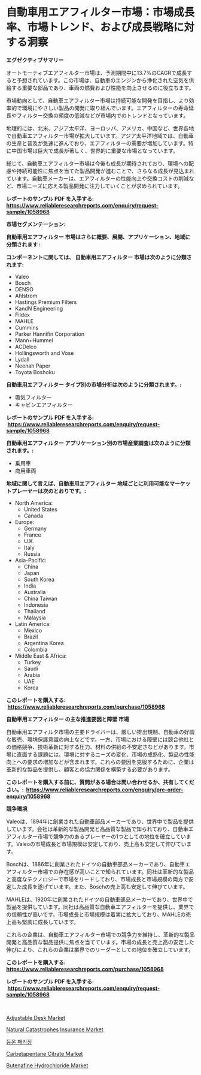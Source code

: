 <p><h1>自動車用エアフィルター市場：市場成長率、市場トレンド、および成長戦略に対する洞察</h1></p><p><strong>エグゼクティブサマリー</strong></p>
<p><p>オートモーティブエアフィルター市場は、予測期間中に13.7%のCAGRで成長すると予想されています。この市場は、自動車のエンジンから浄化された空気を供給する重要な部品であり、車両の燃費および性能を向上させるのに役立ちます。</p><p>市場動向として、自動車エアフィルター市場は持続可能な開発を目指し、より効率的で環境にやさしい製品の開発に取り組んでいます。エアフィルターの寿命延長やフィルター交換の頻度の低減などが市場内でのトレンドとなっています。</p><p>地理的には、北米、アジア太平洋、ヨーロッパ、アメリカ、中国など、世界各地で自動車エアフィルター市場が拡大しています。アジア太平洋地域では、自動車の生産と普及が急速に進んでおり、エアフィルターの需要が増加しています。特に中国市場は巨大で成長が著しく、世界的に重要な市場となっています。</p><p>総じて、自動車エアフィルター市場は今後も成長が期待されており、環境への配慮や持続可能性に焦点を当てた製品開発が進むことで、さらなる成長が見込まれています。自動車メーカーは、エアフィルターの性能向上や交換コストの削減など、市場ニーズに応える製品開発に注力していくことが求められています。</p></p>
<p><strong>レポートのサンプル PDF を入手する: <a href="https://www.reliableresearchreports.com/enquiry/request-sample/1058968">https://www.reliableresearchreports.com/enquiry/request-sample/1058968</a></strong></p>
<p><strong>市場セグメンテーション:</strong></p>
<p><strong> 自動車用エアフィルター 市場はさらに概要、展開、アプリケーション、地域に分類されます :</strong></p>
<p><strong>コンポーネントに関しては、 自動車用エアフィルター 市場は次のように分類されます: &nbsp;</strong></p>
<p><ul><li>Valeo</li><li>Bosch</li><li>DENSO</li><li>Ahlstrom</li><li>Hastings Premium Filters</li><li>KandN Engineering</li><li>Fildex</li><li>MAHLE</li><li>Cummins</li><li>Parker Hannifin Corporation</li><li>Mann+Hummel</li><li>ACDelco</li><li>Hollingsworth and Vose</li><li>Lydall</li><li>Neenah Paper</li><li>Toyota Boshoku</li></ul></p>
<p><strong> 自動車用エアフィルター タイプ別の市場分析は次のように分類されます。:</strong></p>
<p><ul><li>吸気フィルター</li><li>キャビンエアフィルター</li></ul></p>
<p><strong>レポートのサンプル PDF を入手する: &nbsp;<a href="https://www.reliableresearchreports.com/enquiry/request-sample/1058968">https://www.reliableresearchreports.com/enquiry/request-sample/1058968</a></strong></p>
<p><strong> 自動車用エアフィルター アプリケーション別の市場産業調査は次のように分類されます。:</strong></p>
<p><ul><li>乗用車</li><li>商用車両</li></ul></p>
<p><strong>地域に関して言えば、自動車用エアフィルター 地域ごとに利用可能なマーケットプレーヤーは次のとおりです。:</strong></p>
<p><ul>
    <li>
        North America:
        <ul>
            <li>United States</li>
            <li>Canada</li>
        </ul>
    </li>
    <li>
        Europe:
        <ul>
            <li>Germany</li>
            <li>France</li>
            <li>U.K.</li>
            <li>Italy</li>
            <li>Russia</li>
        </ul>
    </li>
    <li>
        Asia-Pacific:
        <ul>
            <li>China</li>
            <li>Japan</li>
            <li>South Korea</li>
            <li>India</li>
            <li>Australia</li>
            <li>China Taiwan</li>
            <li>Indonesia</li>
            <li>Thailand</li>
            <li>Malaysia</li>
        </ul>
    </li>
    <li>
        Latin America:
        <ul>
            <li>Mexico</li>
            <li>Brazil</li>
            <li>Argentina Korea</li>
            <li>Colombia</li>
        </ul>
    </li>
    <li>
        Middle East & Africa:
        <ul>
            <li>Turkey</li>
            <li>Saudi</li>
            <li>Arabia</li>
            <li>UAE</li>
            <li>Korea</li>
        </ul>
    </li>
    </ul></p>
<p><strong>このレポートを購入する: &nbsp;<a href="https://www.reliableresearchreports.com/purchase/1058968">https://www.reliableresearchreports.com/purchase/1058968</a></strong></p>
<p><strong>自動車用エアフィルター の主な推進要因と障壁 市場</strong></p>
<p><p>自動車用エアフィルタ市場の主要ドライバーは、厳しい排出規制、自動車の好調な販売、環境保護意識の向上などです。一方、市場における障壁には競合他社との価格競争、技術革新に対する圧力、材料の供給の不安定さなどがあります。市場に直面する課題には、環境に対するニーズの変化、市場の成熟化、製品の性能向上への要求の増加などが含まれます。これらの要因を克服するために、企業は革新的な製品を提供し、顧客との協力関係を構築する必要があります。</p></p>
<p><strong>このレポートを購入する前に、質問がある場合は問い合わせるか、共有してください。:&nbsp; <a href="https://www.reliableresearchreports.com/enquiry/pre-order-enquiry/1058968">https://www.reliableresearchreports.com/enquiry/pre-order-enquiry/1058968</a></strong></p>
<p><strong>競争環境</strong></p>
<p><p>Valeoは、1894年に創業された自動車部品メーカーであり、世界中で製品を提供しています。会社は革新的な製品開発と高品質な製品で知られており、自動車エアフィルター市場で競争力のあるプレーヤーの1つとしての地位を確立しています。Valeoの市場成長と市場規模は安定しており、売上高も安定して伸びています。</p><p>Boschは、1886年に創業されたドイツの自動車部品メーカーであり、自動車エアフィルター市場での存在感が高いことで知られています。同社は革新的な製品と高度なテクノロジーで市場をリードしており、市場成長と市場規模の両方で安定した成長を遂げています。また、Boschの売上高も安定して伸びています。</p><p>MAHLEは、1920年に創業されたドイツの自動車部品メーカーであり、世界中で製品を提供しています。同社は高品質な自動車エアフィルターを提供し、業界での信頼性が高いです。市場成長と市場規模は着実に拡大しており、MAHLEの売上高も堅調に成長しています。</p><p>これらの企業は、自動車エアフィルター市場での競争力を維持し、革新的な製品開発と高品質な製品提供に焦点を当てています。市場の成長と売上高の安定した伸びにより、これらの企業は業界でのリーダーとしての地位を確立しています。</p></p>
<p><strong>このレポートを購入する: &nbsp; <a href="https://www.reliableresearchreports.com/purchase/1058968">https://www.reliableresearchreports.com/purchase/1058968</a></strong></p>
<p><strong>レポートのサンプル PDF を入手する: &nbsp;<a href="https://www.reliableresearchreports.com/enquiry/request-sample/1058968">https://www.reliableresearchreports.com/enquiry/request-sample/1058968</a></strong><strong></strong></p>
<p>&nbsp;</p>
<p><p><a href="https://issuu.com/reportprime-2/docs/adjustable-desk-market-size-2030.pptx">Adjustable Desk Market</a></p><p><a href="https://issuu.com/reportprime-2/docs/natural-catastrophes-insurance-market-size-2030.pp">Natural Catastrophes Insurance Market</a></p><p><a href="https://github.com/vs019sa3m8x/Market-Research-Report-List-1/blob/main/9026769192881.md">등온 패키징</a></p><p><a href="https://github.com/gulaimolin/Market-Research-Report-List-3/blob/main/carbetapentane-citrate-market.md">Carbetapentane Citrate Market</a></p><p><a href="https://github.com/RoccoManning/Market-Research-Report-List-4/blob/main/butenafine-hydrochloride-market.md">Butenafine Hydrochloride Market</a></p></p>